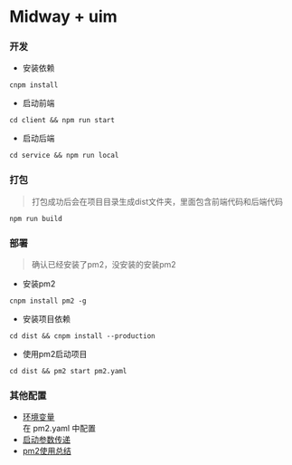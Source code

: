 # Midway + uim

### 开发
- 安装依赖
```
cnpm install
```
- 启动前端
```
cd client && npm run start 
```
- 启动后端
```
cd service && npm run local
```

### 打包
> 打包成功后会在项目目录生成dist文件夹，里面包含前端代码和后端代码
```
npm run build
```
### 部署
> 确认已经安装了pm2，没安装的安装pm2    
- 安装pm2
```
cnpm install pm2 -g
```

- 安装项目依赖
```
cd dist && cnpm install --production
```

- 使用pm2启动项目
```
cd dist && pm2 start pm2.yaml
```

### 其他配置
- [环境变量](https://eggjs.org/zh-cn/basics/env.html)   
在 pm2.yaml 中配置  
- [启动参数传递](https://midwayjs.org/midway/guide.html#%E5%90%AF%E5%8A%A8%E5%8F%82%E6%95%B0%E4%BC%A0%E9%80%92)
- [pm2使用总结](https://www.jianshu.com/p/d9d419aab3d7)

